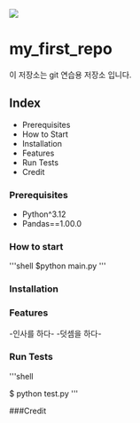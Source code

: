 ![](./src/UNICEF_logo.png)

# my_first_repo

이 저장소는 git 연습용 저장소 입니다.

## Index

- Prerequisites
- How to Start
- Installation
- Features
- Run Tests
- Credit

### Prerequisites

- Python^3.12
- Pandas==1.00.0

### How to start 

'''shell
$python main.py
'''

### Installation

### Features

-인사를 하다-
-덧셈을 하다-

### Run Tests

'''shell

$ python test.py
'''

###Credit

